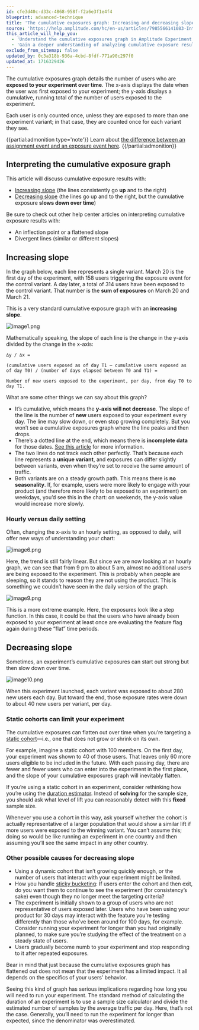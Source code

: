 ```yaml
---
id: cfe3d40c-d33c-4868-958f-f2a6e3f1e4f4
blueprint: advanced-technique
title: 'The cumulative exposures graph: Increasing and decreasing slopes'
source: 'https://help.amplitude.com/hc/en-us/articles/7985566141083-Interpret-the-cumulative-exposures-graph-Increasing-and-decreasing-slopes'
this_article_will_help_you:
  - 'Understand the cumulative exposures graph in Amplitude Experiment (also available in [Experiment Results](/analytics/charts/experiment-results/experiment-results-dig-deeper))'
  - 'Gain a deeper understanding of analyzing cumulative exposure results with examples'
exclude_from_sitemap: false
updated_by: 0c3a318b-936a-4cbd-8fdf-771a90c297f0
updated_at: 1716329426
---
```

The cumulative exposures graph details the number of users who are **exposed to your experiment over time**. The x-axis displays the date when the user was first exposed to your experiment; the y-axis displays a cumulative, running total of the number of users exposed to the experiment. 

Each user is only counted once, unless they are exposed to more than one experiment variant; in that case, they are counted once for each variant they see.

{{partial:admonition type='note'}}
 Learn about [the difference between an assignment event and an exposure event here](/experiment/key-terms).
{{/partial:admonition}}

## Interpreting the cumulative exposure graph

This article will discuss cumulative exposure results with:

* [Increasing slope](#h_01HG95Y712SCRCXHR2BKQSTM4C) (the lines consistently go **up** and to the right)
* [Decreasing slope](#h_01HG95NCTBXAWYE7YMXM3RPR3H) (the lines go up and to the right, but the cumulative exposure **slows down over time**)

Be sure to check out other help center articles on interpreting cumulative exposure results with: 

* An inflection point or a flattened slope
* Divergent lines (similar or different slopes)

## Increasing slope

In the graph below, each line represents a single variant. March 20 is the first day of the experiment, with 158 users triggering the exposure event for the control variant. A day later, a total of 314 users have been exposed to the control variant. That number is the **sum of exposures** on March 20 and March 21.

This is a very standard cumulative exposure graph with an **increasing slope**. 

![image1.png](/output/img/advanced-techniques/image1-png.png)

Mathematically speaking, the slope of each line is the change in the y-axis divided by the change in the x-axis: 

`∆y / ∆x =`

`(cumulative users exposed as of day T1 — cumulative users exposed as of day T0) / (number of days elapsed between T0 and T1) =`

`Number of new users exposed to the experiment, per day, from day T0 to day T1.`

What are some other things we can say about this graph?

* It’s cumulative, which means the **y-axis will not decrease**. The slope of the line is the number of **new** users exposed to your experiment every day. The line may slow down, or even stop growing completely. But you won’t see a cumulative exposures graph where the line peaks and then drops.
* There’s a dotted line at the end, which means there is **incomplete data** for those dates. [See this article](https://help.amplitude.com/hc/en-us/articles/360043977571) for more information.
* The two lines do not track each other perfectly. That’s because each line represents a **unique variant**, and exposures can differ slightly between variants, even when they’re set to receive the same amount of traffic.
* Both variants are on a steady growth path. This means there is **no seasonality**. If, for example, users were more likely to engage with your product (and therefore more likely to be exposed to an experiment) on weekdays, you’d see this in the chart: on weekends, the y-axis value would increase more slowly.

### Hourly versus daily setting

Often, changing the x-axis to an hourly setting, as opposed to daily, will offer new ways of understanding your chart:

![image6.png](/output/img/advanced-techniques/image6-png.png)

Here, the trend is still fairly linear. But since we are now looking at an hourly graph, we can see that from 9 pm to about 5 am, almost no additional users are being exposed to the experiment. This is probably when people are sleeping, so it stands to reason they are not using the product. This is something we couldn’t have seen in the daily version of the graph. 

![image9.png](/output/img/advanced-techniques/image9-png.png)

This is a more extreme example. Here, the exposures look like a step function. In this case, it could be that the users who have already been exposed to your experiment at least once are evaluating the feature flag again during these “flat” time periods. 

## Decreasing slope

Sometimes, an experiment’s cumulative exposures can start out strong but then slow down over time.

![image10.png](/output/img/advanced-techniques/image10-png.png)

When this experiment launched, each variant was exposed to about 280 new users each day. But toward the end, those exposure rates were down to about 40 new users per variant, per day.

### Static cohorts can limit your experiment

The cumulative exposures can flatten out over time when you’re targeting a [static cohort](/analytics/behavioral-cohorts)—i.e., one that does not grow or shrink on its own. 

For example, imagine a static cohort with 100 members. On the first day, your experiment was shown to 40 of those users. That leaves only 60 more users eligible to be included in the future. With each passing day, there are fewer and fewer users who can enter into the experiment in the first place, and the slope of your cumulative exposures graph will inevitably flatten. 

If you’re using a static cohort in an experiment, consider rethinking how you’re using the [duration estimator](/experiment/workflow/experiment-estimate-duration). Instead of **solving** for the sample size, you should ask what level of lift you can reasonably detect with this **fixed** sample size. 

Whenever you use a cohort in this way, ask yourself whether the cohort is actually representative of a larger population that would show a similar lift if more users were exposed to the winning variant. You can’t assume this; doing so would be like running an experiment in one country and then assuming you’ll see the same impact in any other country. 

### Other possible causes for decreasing slope

* Using a dynamic cohort that isn’t growing quickly enough, or the number of users that interact with your experiment might be limited.
* How you handle [sticky bucketing](https://www.docs.developers.amplitude.com/experiment/general/evaluation/implementation/#sticky-bucketing): If users enter the cohort and then exit, do you want them to continue to see the experiment (for consistency’s sake) even though they no longer meet the targeting criteria?
* The experiment is initially shown to a group of users who are not representative of users exposed later. Users who have been using your product for 30 days may interact with the feature you’re testing differently than those who’ve been around for 100 days, for example. Consider running your experiment for longer than you had originally planned, to make sure you’re studying the effect of the treatment on a steady state of users.
* Users gradually become numb to your experiment and stop responding to it after repeated exposures.

Bear in mind that just because the cumulative exposures graph has flattened out does not mean that the experiment has a limited impact. It all depends on the specifics of your users’ behavior. 

Seeing this kind of graph has serious implications regarding how long you will need to run your experiment. The standard method of calculating the duration of an experiment is to use a sample size calculator and divide the estimated number of samples by the average traffic per day. Here, that’s not the case. Generally, you’ll need to run the experiment for longer than expected, since the denominator was overestimated.